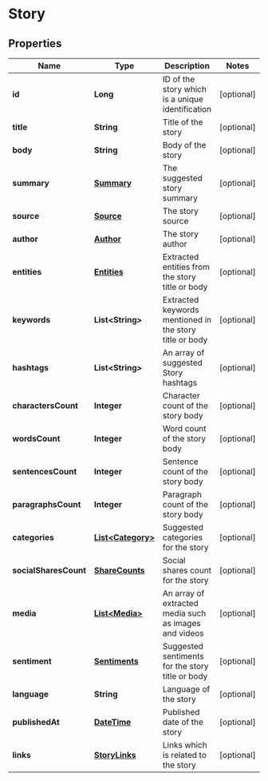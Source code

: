 
# Story

## Properties
Name | Type | Description | Notes
------------ | ------------- | ------------- | -------------
**id** | **Long** | ID of the story which is a unique identification |  [optional]
**title** | **String** | Title of the story |  [optional]
**body** | **String** | Body of the story |  [optional]
**summary** | [**Summary**](Summary.md) | The suggested story summary |  [optional]
**source** | [**Source**](Source.md) | The story source |  [optional]
**author** | [**Author**](Author.md) | The story author |  [optional]
**entities** | [**Entities**](Entities.md) | Extracted entities from the story title or body |  [optional]
**keywords** | **List&lt;String&gt;** | Extracted keywords mentioned in the story title or body |  [optional]
**hashtags** | **List&lt;String&gt;** | An array of suggested Story hashtags |  [optional]
**charactersCount** | **Integer** | Character count of the story body |  [optional]
**wordsCount** | **Integer** | Word count of the story body |  [optional]
**sentencesCount** | **Integer** | Sentence count of the story body |  [optional]
**paragraphsCount** | **Integer** | Paragraph count of the story body |  [optional]
**categories** | [**List&lt;Category&gt;**](Category.md) | Suggested categories for the story |  [optional]
**socialSharesCount** | [**ShareCounts**](ShareCounts.md) | Social shares count for the story |  [optional]
**media** | [**List&lt;Media&gt;**](Media.md) | An array of extracted media such as images and videos |  [optional]
**sentiment** | [**Sentiments**](Sentiments.md) | Suggested sentiments for the story title or body |  [optional]
**language** | **String** | Language of the story |  [optional]
**publishedAt** | [**DateTime**](DateTime.md) | Published date of the story |  [optional]
**links** | [**StoryLinks**](StoryLinks.md) | Links which is related to the story |  [optional]



